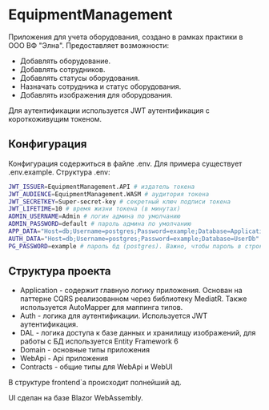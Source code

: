 # EquipmentManagement

Приложения для учета оборудования, создано в рамках практики в ООО ВФ "Элна". Предоставляет возможности:

- Добавлять оборудование.
- Добавлять сотрудников.
- Добавлять статусы оборудования.
- Назначать сотрудника и статус оборудования.
- Добавлять изображения для оборудования.

Для аутентификации используется JWT аутентификация с короткоживущим токеном.

## Конфигурация 
Конфигурация содержиться в файле .env. Для примера существует .env.example. Структура .env:
``` BASH
JWT_ISSUER=EquipmentManagement.API # издатель токена
JWT_AUDIENCE=EquipmentManagement.WASM # аудитория токена
JWT_SECRETKEY=Super-secret-key # секретный ключ подписи токена
JWT_LIFETIME=10 # время жизни токена (в минутах)
ADMIN_USERNAME=Admin # логин админа по умолчанию
ADMIN_PASSWORD=default # пароль админа по умолчанию
APP_DATA="Host=db;Username=postgres;Password=example;Database=ApplicationDb" # строка подключения к бд (postgres) для хранения данных приложения.
AUTH_DATA="Host=db;Username=postgres;Password=example;Database=UserDb" # строка подключения к бд (postgres) для хранения данных польхователей.
PG_PASSWORD=example # пароль бд (postgres). Важно, чтобы пароль в строках подключений и данной переменной окружения были одинаковые
```

## Структура проекта

- Application - содержит главную логику приложения. Основан на паттерне CQRS реализованном через библиотеку MediatR. Также используется AutoMapper для маппинга типов.
- Auth - логика для аутентификации. Используется JWT аутентификация.
- DAL - логика доступа к базе данных и хранилищу изображений, для работы с БД используется Entity Framework 6
- Domain - основные типы приложения
- WebApi - Api приложения
- Contracts - общие типы для WebApi и WebUI

В структуре frontend\`а происходит полнейший ад.

UI сделан на базе Blazor WebAssembly.
